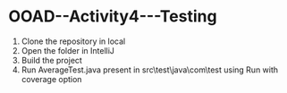 # OOAD--Activity4---Testing

1. Clone the repository in local
2. Open the folder in IntelliJ
3. Build the project
3. Run AverageTest.java present in src\test\java\com\test using Run with coverage option
